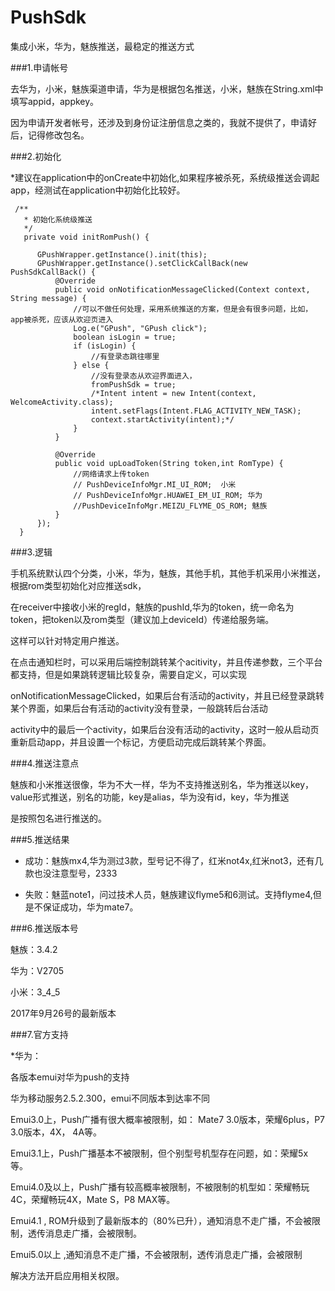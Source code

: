 # PushSdk

集成小米，华为，魅族推送，最稳定的推送方式


###1.申请帐号

去华为，小米，魅族渠道申请，华为是根据包名推送，小米，魅族在String.xml中填写appid，appkey。

因为申请开发者帐号，还涉及到身份证注册信息之类的，我就不提供了，申请好后，记得修改包名。


###2.初始化

*建议在application中的onCreate中初始化,如果程序被杀死，系统级推送会调起app，经测试在application中初始化比较好。
```
 /**
   * 初始化系统级推送
   */
   private void initRomPush() {

      GPushWrapper.getInstance().init(this);
      GPushWrapper.getInstance().setClickCallBack(new PushSdkCallBack() {
          @Override
          public void onNotificationMessageClicked(Context context, String message) {
              //可以不做任何处理，采用系统推送的方案，但是会有很多问题，比如，app被杀死，应该从欢迎页进入
              Log.e("GPush", "GPush click");
              boolean isLogin = true;
              if (isLogin) {
                  //有登录态跳往哪里
              } else {
                  //没有登录态从欢迎界面进入，
                  fromPushSdk = true;
                  /*Intent intent = new Intent(context, WelcomeActivity.class);
                  intent.setFlags(Intent.FLAG_ACTIVITY_NEW_TASK);
                  context.startActivity(intent);*/
              }
          }

          @Override
          public void upLoadToken(String token,int RomType) {
              //网络请求上传token
              // PushDeviceInfoMgr.MI_UI_ROM;  小米
              // PushDeviceInfoMgr.HUAWEI_EM_UI_ROM; 华为
              //PushDeviceInfoMgr.MEIZU_FLYME_OS_ROM; 魅族
          }
      });
  }
```
###3.逻辑

手机系统默认四个分类，小米，华为，魅族，其他手机，其他手机采用小米推送，根据rom类型初始化对应推送sdk，

在receiver中接收小米的regId，魅族的pushId,华为的token，统一命名为token，把token以及rom类型（建议加上deviceId）传递给服务端。

这样可以针对特定用户推送。


在点击通知栏时，可以采用后端控制跳转某个acitivity，并且传递参数，三个平台都支持，但是如果跳转逻辑比较复杂，需要自定义，可以实现

onNotificationMessageClicked，如果后台有活动的activity，并且已经登录跳转某个界面，如果后台有活动的activity没有登录，一般跳转后台活动

activity中的最后一个activity，如果后台没有活动的activity，这时一般从启动页重新启动app，并且设置一个标记，方便启动完成后跳转某个界面。


###4.推送注意点

魅族和小米推送很像，华为不大一样，华为不支持推送别名，华为推送以key，value形式推送，别名的功能，key是alias，华为没有id，key，华为推送

是按照包名进行推送的。

###5.推送结果

* 成功：魅族mx4,华为测过3款，型号记不得了，红米not4x,红米not3，还有几款也没注意型号，2333

* 失败：魅蓝note1，问过技术人员，魅族建议flyme5和6测试。支持flyme4,但是不保证成功，华为mate7。

###6.推送版本号

魅族：3.4.2

华为：V2705

小米：3_4_5

2017年9月26号的最新版本

###7.官方支持

*华为：

各版本emui对华为push的支持

华为移动服务2.5.2.300，emui不同版本到达率不同

Emui3.0上，Push广播有很大概率被限制，如： Mate7 3.0版本，荣耀6plus，P7 3.0版本，4X， 4A等。

Emui3.1上，Push广播基本不被限制，但个别型号机型存在问题，如：荣耀5x等。

Emui4.0及以上，Push广播有较高概率被限制，不被限制的机型如：荣耀畅玩4C，荣耀畅玩4X，Mate S，P8 MAX等。

Emui4.1 , ROM升级到了最新版本的（80%已升），通知消息不走广播，不会被限制，透传消息走广播，会被限制。

Emui5.0以上 ,通知消息不走广播，不会被限制，透传消息走广播，会被限制

解决方法开启应用相关权限。
